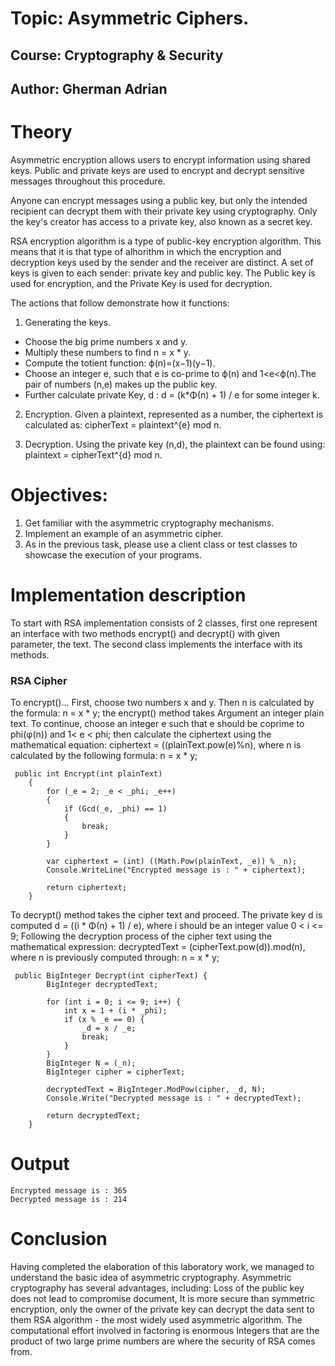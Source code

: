 # Topic: Asymmetric Ciphers.

## Course: Cryptography & Security

## Author: Gherman Adrian

# Theory

Asymmetric encryption allows users to encrypt information using shared keys.
Public and private keys are used to encrypt and decrypt sensitive messages throughout this procedure.

Anyone can encrypt messages using a public key, but only the intended
recipient can decrypt them with
their private key using cryptography. Only the key's creator
has access to a private key, also known as a secret key.

RSA encryption algorithm is a type of public-key encryption algorithm.
This means that it is that type of alhorithm in which the encryption and decryption
keys used by the sender and the receiver are distinct. A set of keys is given to each sender: private key and public
key.
The Public key is used for encryption, and the Private Key is used for decryption.

The actions that follow demonstrate how it functions:

1. Generating the keys.

- Choose the big prime numbers x and y.
- Multiply these numbers to find n = x * y.
- Compute the totient function:
  ϕ(n)=(x−1)(y−1).
- Choose an integer e, such that e is co-prime to ϕ(n)
  and 1<e<ϕ(n).The pair of numbers (n,e) makes up the public key.
- Further calculate private Key, d :
  d = (k*Φ(n) + 1) / e for some integer k.

2. Encryption.
   Given a plaintext, represented as a number, the ciphertext is calculated as:
   cipherText = plaintext^{e} mod n.

3. Decryption.
   Using the private key (n,d), the plaintext can be found using:
   plaintext = cipherText^{d} mod n.

# Objectives:

1. Get familiar with the asymmetric cryptography mechanisms.
2. Implement an example of an asymmetric cipher.
3. As in the previous task, please use a client class or test
   classes to showcase the execution of your programs.

# Implementation description

To start with RSA implementation consists of 2 classes,
first one represent an interface with two methods
encrypt() and decrypt() with given parameter, the text.
The second class implements the interface
with its methods.

### RSA Cipher

To encrypt()...
First, choose two numbers x and y. Then n is calculated by the formula: n = x * y; the encrypt() method takes
Argument an integer plain text. To continue, choose an integer e such that e should be coprime to phi(φ(n)) and 1<
e < phi; then calculate the ciphertext using the mathematical equation: ciphertext = ((plainText.pow(e)%n),
where n is calculated by the following formula: n = x * y;

````
 public int Encrypt(int plainText)
    {
        for (_e = 2; _e < _phi; _e++)
        {
            if (Gcd(_e, _phi) == 1)
            {
                break;
            }
        }

        var ciphertext = (int) ((Math.Pow(plainText, _e)) % _n);
        Console.WriteLine("Encrypted message is : " + ciphertext);

        return ciphertext;
    }
````

To decrypt() method takes the cipher text and proceed. The private key d is computed d = ((i * Φ(n) + 1) / e), where i should be an integer value 0 < i <= 9; Following the decryption process of the cipher text using the mathematical expression:
decryptedText = (cipherText.pow(d)).mod(n), where n is previously computed through: n = x * y;
````
 public BigInteger Decrypt(int cipherText) {
        BigInteger decryptedText;

        for (int i = 0; i <= 9; i++) {
            int x = 1 + (i * _phi);
            if (x % _e == 0) {
                _d = x / _e;
                break;
            }
        }
        BigInteger N = (_n);
        BigInteger cipher = cipherText;

        decryptedText = BigInteger.ModPow(cipher, _d, N);
        Console.Write("Decrypted message is : " + decryptedText);

        return decryptedText;
    }
````

# Output

````
Encrypted message is : 365
Decrypted message is : 214
````

# Conclusion

Having completed the elaboration of this laboratory work, we managed to understand the basic idea of asymmetric cryptography.
Asymmetric cryptography has several advantages, including: Loss of the public key does not lead to compromise
document,
It is more secure than symmetric encryption, only the owner of the private key can decrypt the data sent to them
RSA algorithm - the most widely used asymmetric algorithm. The computational effort involved in factoring is enormous
Integers that are the product of two large prime numbers are where the security of RSA comes from.